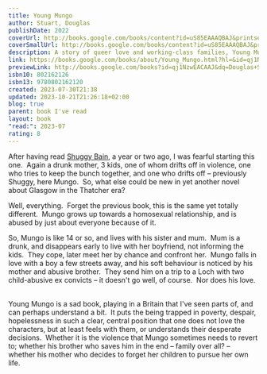 ```yaml
---  
title: Young Mungo  
author: Stuart, Douglas  
publishDate: 2022  
coverUrl: http://books.google.com/books/content?id=uS85EAAAQBAJ&printsec=frontcover&img=1&zoom=1&edge=curl&source=gbs_api  
coverSmallUrl: http://books.google.com/books/content?id=uS85EAAAQBAJ&printsec=frontcover&img=1&zoom=5&edge=curl&source=gbs_api  
description: A story of queer love and working-class families, Young Mungo is the brilliant second novel from the Booker Prize-winning author of Shuggie Bain Acclaimed as one of the best books of the year by NPR, Kirkus Reviews, Time, and Amazon, and named a Top 10 Book of the Year by the Washington Post, Young Mungo is a brilliantly constructed and deeply moving story of queer love and working-class families by the Booker Prize-winning author of Shuggie Bain. Growing up in a housing estate in Glasgow, Mungo and James are born under different stars--Mungo a Protestant and James a Catholic--and they should be sworn enemies. Yet against all odds, they fall in love as they find sanctuary and dream of escape in the pigeon dovecote that James has built for his prize racing birds. But when Mungo's mother sends him on a fishing trip to a remote loch with two strange men, he will need all his strength and courage to find his way back to a place where he and James might still have a future.  
link: https://books.google.com/books/about/Young_Mungo.html?hl=&id=qj1NzwEACAAJ  
previewLink: http://books.google.com/books?id=qj1NzwEACAAJ&dq=Douglas+Stuart,+Young+Mungo&hl=&as_pt=BOOKS&cd=1&source=gbs_api  
isbn10: 802162126  
isbn13: 9780802162120  
created: 2023-07-30T21:38  
updated: 2023-10-21T21:26:18+02:00  
blog: true  
parent: book I've read  
layout: book  
"read:": 2023-07  
rating: 8  
---  
```

  
After having read [Shuggy Bain](./Douglas%20Stuart,%20Shuggie%20Bain.md), a year or two ago, I was fearful starting this one.  Again a drunk mother, 3 kids, one of whom drifts off in violence, one who tries to keep the bunch together, and one who drifts off – previously Shuggy, here Mungo.  So, what else could be new in yet another novel about Glasgow in the Thatcher era?  
  
Well, everything.  Forget the previous book, this is the same yet totally different.  Mungo grows up towards a homosexual relationship, and is abused by just about everyone because of it.  
  
So, Mungo is like 14 or so, and lives with his sister and mum.  Mum is a drunk, and disappears early to live with her boyfriend, not informing the kids.  They cope, later meet her by chance and confront her.  Mungo falls in love with a boy a few streets away, and his soft behaviour is noticed by his mother and abusive brother.  They send him on a trip to a Loch with two child-abusive ex convicts – it doesn't go well, of course.  Nor does his love.    
  
Young Mungo is a sad book, playing in a Britain that I've seen parts of, and can perhaps understand a bit.  It puts the being trapped in poverty, despair, hopelessness in such a clear, central position that one does not love the characters, but at least feels with them, or understands their desperate decisions.  Whether it is the violence that Mungo sometimes needs to revert to; whether his brother who saves him in the end – family over all? – whether his mother who decides to forget her children to pursue her own life.